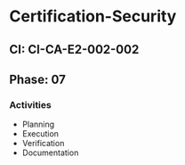 # Certification-Security

## CI: CI-CA-E2-002-002
## Phase: 07

### Activities
- Planning
- Execution
- Verification
- Documentation

